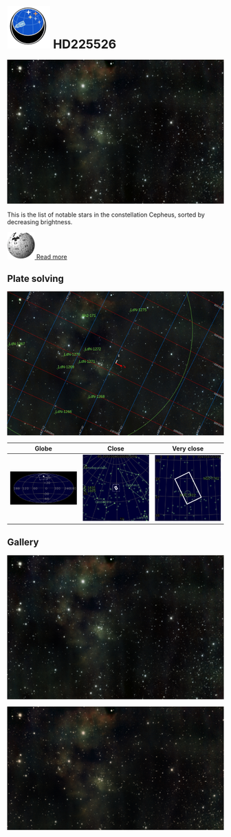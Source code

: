 # ![](..//Imaging//Common/pyl-tiny.png) HD225526
![](..//Imaging//HD/HD225526+00+co.jpg)

This is the list of notable stars in the constellation Cepheus, sorted by decreasing brightness.

[![](..//Imaging//Common/Wikipedia.png) Read more](https://en.wikipedia.org/wiki/List_of_stars_in_Cepheus)
## Plate solving 


![IMG](..//Imaging//HD/HD225526_Annotated.jpg)


| Globe | Close | Very close |
| ----- | ----- | ----- |
|![IMG](..//Imaging//HD/HD225526_Globe.jpg) |![IMG](..//Imaging//HD/HD225526_Close.jpg) |![IMG](..//Imaging//HD/HD225526_Closer.jpg) |

## Gallery
![IMG](..//Imaging//HD/HD225526+00+co.jpg) 

![IMG](..//Imaging//HD/HD225526+01+co.jpg) 

